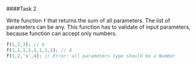 ####Task 2

Write function `f` that returns the sum of all parameters. The list of parameters can be any. This function has to validate of input parameters, because function can accept only numbers.

```js
f(1,2,3); // 6
f(1,1,1,1,1,1,1,1); // 8
f(1,2,'s',4); // Error: all parameters type should be a Number
```

